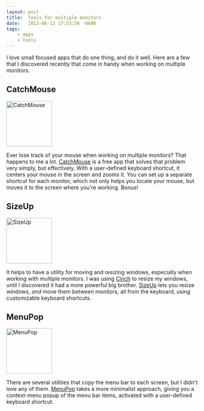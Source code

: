 ```yaml
---
layout: post
title:  Tools for multiple monitors
date:   2013-06-12 17:53:56 -0600
tags:
    - apps
    - tools
---
```


I love small focused apps that do one thing, and do it well. Here are a few that I discovered recently that come in handy when working on multiple monitors.

## CatchMouse

<a href="//ftnew.com/catchmouse.html" target="_blank"><img class="      alignleft" title="CatchMouse" alt="CatchMouse" src="//a5.mzstatic.com/us/r1000/087/Purple/v4/31/87/e8/3187e836-3305-5b22-8631-83f608442d10/icon.175x175-75.png" width="120" height="auto" /></a>

Ever lose track of your mouse when working on multiple monitors? That happens to me a lot. <a href="//ftnew.com/catchmouse.html" target="_blank">CatchMouse</a> is a free app that solves that problem very simply, but effectively. With a user-defined keyboard shortcut, it centers your mouse in the screen and zooms it. You can set up a separate shortcut for each monitor, which not only helps you locate your mouse, but moves it to the screen where you're working. Bonus!

## SizeUp

<a href="//www.irradiatedsoftware.com/sizeup/" target="_blank"><img class="   alignleft" title="SizeUp" alt="SizeUp" src="//www.irradiatedsoftware.com/images/app-sizeup.png" width="120" height="auto" /></a>

It helps to have a utility for moving and resizing windows, especially when working with multiple monitors. I was using <a href="//www.irradiatedsoftware.com/cinch/" target="_blank">Cinch</a> to resize my windows, until I discovered it had a more powerful big brother. <a href="//www.irradiatedsoftware.com/sizeup/" target="_blank">SizeUp</a> lets you resize windows, *and* move them between monitors, all from the keyboard, using customizable keyboard shortcuts.

## MenuPop

<a href="//www.binarybakery.com/product.php?app=menupop" target="_blank"><img class="alignleft" title="MenuPop" alt="MenuPop" src="//www.binarybakery.com/images/mp-main.png" width="120" height="auto" /></a>

There are several utilities that copy the menu bar to each screen, but I didn't love any of them. <a href="//www.binarybakery.com/product.php?app=menupop" target="_blank">MenuPop</a> takes a more minimalist approach, giving you a context-menu popup of the menu bar items, activated with a user-defined keyboard shortcut.
